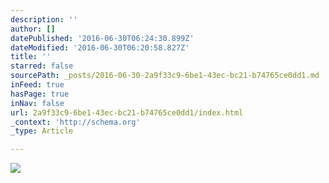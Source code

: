 ```yaml
---
description: ''
author: []
datePublished: '2016-06-30T06:24:30.899Z'
dateModified: '2016-06-30T06:20:58.827Z'
title: ''
starred: false
sourcePath: _posts/2016-06-30-2a9f33c9-6be1-43ec-bc21-b74765ce0dd1.md
inFeed: true
hasPage: true
inNav: false
url: 2a9f33c9-6be1-43ec-bc21-b74765ce0dd1/index.html
_context: 'http://schema.org'
_type: Article

---
```

![](https://the-grid-user-content.s3-us-west-2.amazonaws.com/e94a3d8a-bace-4ef1-b458-6f53d9722fd6.jpg)